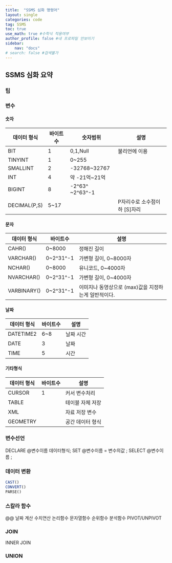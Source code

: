 ```yaml
---
title:  "SSMS 심화 명령어"
layout: single
categories: code
tag: SSMS
toc: true
use_math: true #수학식 적용여부
author_profile: false #내 프로파일 안보이기
sidebar:
    nav: "docs" 
# search: false #검색불가
---
```


## SSMS 심화 요약
### 팁

### 변수
#### 숫자
 
데이터 형식|바이트수|숫자범위|설명
---|---|---|---
BIT|1|0,1,Null|불리언에 이용
TINYINT|1|0~255|
SMALLINT|2|-32768~32767|
INT|4|약 -21억~21억
BIGINT|8|-2^63^ ~2^63^-1|
DECIMAL(P,S)|5~17| | P자리수로 소수점이하 [S]자리

#### 문자
데이터 형식|바이트수|설명
---|---|---
CAHR()|0~8000|정해진 길이
VARCHAR()|0~2^31^-1|가변형 길이, 0~8000자
NCHAR()|0~8000|유니코드, 0~4000자
NVARCHAR()|0~2^31^-1|가변형 길이, 0~4000자
VARBINARY()|0~2^31^-1|이미지나 동영상으로 (max)값을 지정하는게 일반적이다.

#### 날짜
데이터 형식|바이트수|설명
---|---|---
DATETIME2|6~8|날짜 시간
DATE|3|날짜
TIME|5|시간

#### 기타형식
데이터 형식|바이트수|설명
---|---|---
CURSOR|1|커서 변수처리
TABLE| |테이블 자체 저장
XML| | 자료 저장 변수
GEOMETRY|| 공간 데이터 형식


### 변수선언
DECLARE @변수이름 데이터형식;
SET @변수이름 = 변수의값 ;
SELECT @변수이름 ;

### 데이터 변환
```sql
CAST()
CONVERT()
PARSE()
```
### 스칼라 함수

@@
날짜 계산
수치연산
논리함수
문자열함수
순위함수
분석함수
PIVOT/UNPIVOT

### JOIN
INNER JOIN

### UNION